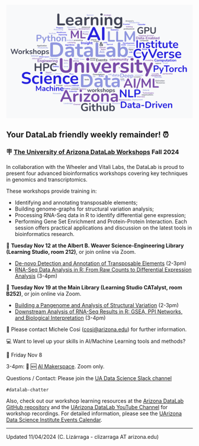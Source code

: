 
![WordCloud](images/DataLab_WordCloud3.png)

## Your DataLab friendly weekly remainder! :alarm_clock:

###  :placard: [The University of Arizona DataLab Workshops](https://www.datascience.arizona.edu/education/uarizona-data-lab) Fall 2024

In collaboration with the Wheeler and Vitali Labs, the DataLab is proud to present four advanced bioinformatics workshops covering key techniques in genomics and transcriptomics.

These workshops provide training in:
- Identifying and annotating transposable elements;
- Building genome-graphs for structural variation analysis;
- Processing RNA-Seq data in R to identify differential gene expression;
- Performing Gene Set Enrichment and Protein-Protein Interaction.
Each session offers practical applications and discussion on the latest tools in bioinformatics research.

:pushpin: **Tuesday Nov 12 at the Albert B. Weaver Science-Engineering Library (Learning Studio, room 212)**, or join online via Zoom.

* [De-novo Detection and Annotation of Transposable Elements](https://datascience.arizona.edu/events/de-novo-detection-and-annotation-transposable-elements) (2-3pm)
* [RNA-Seq Data Analysis in R: From Raw Counts to Differential Expression Analysis](https://datascience.arizona.edu/events/rna-seq-data-analysis-r-raw-counts-differential-expression-analysis) (3-4pm) 

:pushpin: **Tuesday Nov 19 at the Main Library (Learning Studio CATalyst, room B252)**, or join online via Zoom.

* [Building a Pangenome and Analysis of Structural Variation](https://datascience.arizona.edu/events/building-pangenome-and-analysis-structural-variation) (2-3pm) 
* [Downstream Analysis of RNA-Seq Results in R: GSEA, PPI Networks, and Biological Interpretation](https://datascience.arizona.edu/events/downstream-analysis-rna-seq-results-r-gsea-ppi-networks-and-biological-interpretation) (3-4pm)

:email:  Please contact Michele Cosi (cosi@arizona.edu) for further information.

:computer: Want to level up your skills in AI/Machine Learning tools and methods?

:pushpin: Friday Nov 8

3-4pm: :round_pushpin: :new: [AI Makerspace](https://www.datascience.arizona.edu/education/u-datalab/ai-makerspace). Zoom only.

Questions / Contact: Please join the [UA Data Science Slack channel](https://uadatascience.slack.com/#datalab-chatter)
```
#datalab-chatter
```

Also, check out our workshop learning resources at the [Arizona DataLab GitHub repository](https://ua-datalab.github.io/) and the [UArizona DataLab YouTube Channel](https://www.youtube.com/@UArizonaDataLab/playlists) for workshop recordings. For detailed information, please see the [UArizona Data Science Institute Events Calendar](https://www.datascience.arizona.edu/calendar).

***

Updated 11/04/2024 (C. Lizárraga - clizarraga AT arizona.edu)

